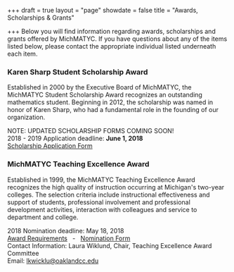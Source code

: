 +++
draft = true
layout = "page"
showdate = false
title = "Awards, Scholarships & Grants"

+++
Below you will find information regarding awards, scholarships and grants offered by MichMATYC. If you have questions about any of the items listed below, please contact the appropriate individual listed underneath each item.  

### Karen Sharp Student Scholarship Award

  
Established in 2000 by the Executive Board of MichMATYC, the MichMATYC Student Scholarship Award recognizes an outstanding mathematics student. Beginning in 2012, the scholarship was named in honor of Karen Sharp, who had a fundamental role in the founding of our organization.  
  
NOTE: UPDATED SCHOLARSHIP FORMS COMING SOON!  
2018 - 2019 Application deadline: **June 1, 2018**  
[Scholarship Application Form](https://goo.gl/forms/iGuMmWnMFETJnAr13)  

### MichMATYC Teaching Excellence Award

Established in 1999, the MichMATYC Teaching Excellence Award recognizes the high quality of instruction occurring at Michigan's two-year colleges. The selection criteria include instructional effectiveness and support of students, professional involvement and professional development activities, interaction with colleagues and service to department and college.

2018 Nomination deadline: May 18, 2018  
[Award Requirements](http://www.michmatyc.org/TeachingExcellenceAwardDocuments/Criteria_2018.pdf)   -   [Nomination Form](http://www.michmatyc.org/TeachingExcellenceAwardDocuments/MichMATYC_Nom_Form_2018.pdf)  
Contact Information: Laura Wiklund, Chair, Teaching Excellence Award Committee  
Email: [lkwicklu@oaklandcc.edu](mailto:lkwicklu@oaklandcc.edu)  